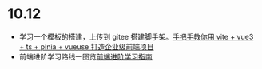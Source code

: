 # 10.12

- 学习一个模板的搭建，上传到 gitee 搭建脚手架。[手把手教你用 vite + vue3 + ts + pinia + vueuse 打造企业级前端项目](https://juejin.cn/post/7079785777692934174#heading-11)
- 前端进阶学习路线一图览[前端进阶学习指南](https://www.processon.com/view/link/61c53fb31efad45a2b42afd9#map)
